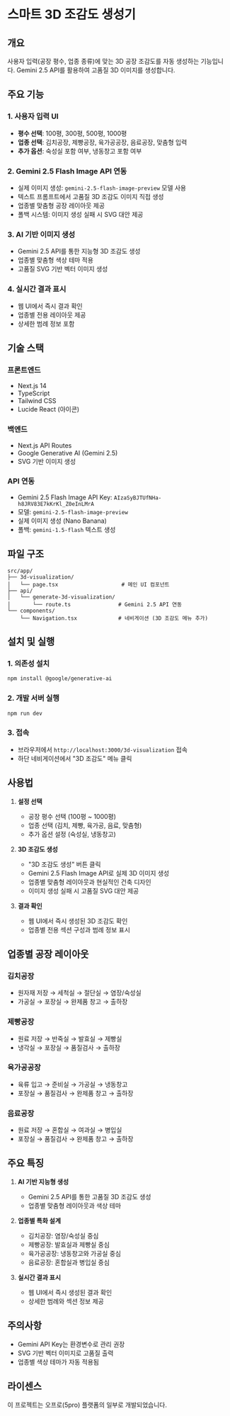 # 스마트 3D 조감도 생성기

## 개요
사용자 입력(공장 평수, 업종 종류)에 맞는 3D 공장 조감도를 자동 생성하는 기능입니다. Gemini 2.5 API를 활용하여 고품질 3D 이미지를 생성합니다.

## 주요 기능

### 1. 사용자 입력 UI
- **평수 선택**: 100평, 300평, 500평, 1000평
- **업종 선택**: 김치공장, 제빵공장, 육가공공장, 음료공장, 맞춤형 입력
- **추가 옵션**: 숙성실 포함 여부, 냉동창고 포함 여부

### 2. Gemini 2.5 Flash Image API 연동
- 실제 이미지 생성: `gemini-2.5-flash-image-preview` 모델 사용
- 텍스트 프롬프트에서 고품질 3D 조감도 이미지 직접 생성
- 업종별 맞춤형 공장 레이아웃 제공
- 폴백 시스템: 이미지 생성 실패 시 SVG 대안 제공

### 3. AI 기반 이미지 생성
- Gemini 2.5 API를 통한 지능형 3D 조감도 생성
- 업종별 맞춤형 색상 테마 적용
- 고품질 SVG 기반 벡터 이미지 생성

### 4. 실시간 결과 표시
- 웹 UI에서 즉시 결과 확인
- 업종별 전용 레이아웃 제공
- 상세한 범례 정보 포함

## 기술 스택

### 프론트엔드
- Next.js 14
- TypeScript
- Tailwind CSS
- Lucide React (아이콘)

### 백엔드
- Next.js API Routes
- Google Generative AI (Gemini 2.5)
- SVG 기반 이미지 생성

### API 연동
- Gemini 2.5 Flash Image API Key: `AIzaSyBJTUfNHa-h8JRV83E7kKrKl_Z0eInLMrA`
- 모델: `gemini-2.5-flash-image-preview`
- 실제 이미지 생성 (Nano Banana)
- 폴백: `gemini-1.5-flash` 텍스트 생성

## 파일 구조

```
src/app/
├── 3d-visualization/
│   └── page.tsx                    # 메인 UI 컴포넌트
├── api/
│   └── generate-3d-visualization/
│       └── route.ts               # Gemini 2.5 API 연동
└── components/
    └── Navigation.tsx             # 네비게이션 (3D 조감도 메뉴 추가)
```

## 설치 및 실행

### 1. 의존성 설치
```bash
npm install @google/generative-ai
```

### 2. 개발 서버 실행
```bash
npm run dev
```

### 3. 접속
- 브라우저에서 `http://localhost:3000/3d-visualization` 접속
- 하단 네비게이션에서 "3D 조감도" 메뉴 클릭

## 사용법

1. **설정 선택**
   - 공장 평수 선택 (100평 ~ 1000평)
   - 업종 선택 (김치, 제빵, 육가공, 음료, 맞춤형)
   - 추가 옵션 설정 (숙성실, 냉동창고)

2. **3D 조감도 생성**
   - "3D 조감도 생성" 버튼 클릭
   - Gemini 2.5 Flash Image API로 실제 3D 이미지 생성
   - 업종별 맞춤형 레이아웃과 현실적인 건축 디자인
   - 이미지 생성 실패 시 고품질 SVG 대안 제공

3. **결과 확인**
   - 웹 UI에서 즉시 생성된 3D 조감도 확인
   - 업종별 전용 섹션 구성과 범례 정보 표시

## 업종별 공장 레이아웃

### 김치공장
- 원자재 저장 → 세척실 → 절단실 → 염장/숙성실
- 가공실 → 포장실 → 완제품 창고 → 출하장

### 제빵공장  
- 원료 저장 → 반죽실 → 발효실 → 제빵실
- 냉각실 → 포장실 → 품질검사 → 출하장

### 육가공공장
- 육류 입고 → 준비실 → 가공실 → 냉동창고
- 포장실 → 품질검사 → 완제품 창고 → 출하장

### 음료공장
- 원료 저장 → 혼합실 → 여과실 → 병입실
- 포장실 → 품질검사 → 완제품 창고 → 출하장

## 주요 특징

1. **AI 기반 지능형 생성**
   - Gemini 2.5 API를 통한 고품질 3D 조감도 생성
   - 업종별 맞춤형 레이아웃과 색상 테마

2. **업종별 특화 설계**
   - 김치공장: 염장/숙성실 중심
   - 제빵공장: 발효실과 제빵실 중심  
   - 육가공공장: 냉동창고와 가공실 중심
   - 음료공장: 혼합실과 병입실 중심

3. **실시간 결과 표시**
   - 웹 UI에서 즉시 생성된 결과 확인
   - 상세한 범례와 섹션 정보 제공

## 주의사항

- Gemini API Key는 환경변수로 관리 권장
- SVG 기반 벡터 이미지로 고품질 출력
- 업종별 색상 테마가 자동 적용됨

## 라이센스

이 프로젝트는 오프로(5pro) 플랫폼의 일부로 개발되었습니다.
